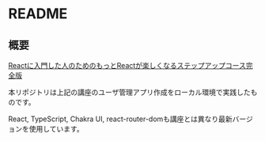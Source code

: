 # README

## 概要

[Reactに入門した人のためのもっとReactが楽しくなるステップアップコース完全版](https://www.udemy.com/course/react_stepup/)

本リポジトリは上記の講座のユーザ管理アプリ作成をローカル環境で実践したものです。

React, TypeScript, Chakra UI, react-router-domも講座とは異なり最新バージョンを使用しています。
